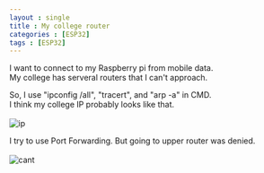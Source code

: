 ```yaml
---
layout : single
title : My college router
categories : [ESP32]
tags : [ESP32]
---
```

I want to connect to my Raspberry pi from mobile data. <br>
My college has serveral routers that I can't approach. <br>

So, I use "ipconfig /all", "tracert", and "arp -a" in CMD. <br>
I think my college IP probably looks like that. <br>
<br>
![ip](https://user-images.githubusercontent.com/32934089/132148348-8b303369-3027-42a9-8419-e596208f16fb.PNG) 
<br>


I try to use Port Forwarding. But going to upper router was denied. <br>
<br>
![cant](https://user-images.githubusercontent.com/32934089/132148184-2e22f830-7b9b-48c5-b6e9-3e99e363d15f.PNG)
<br>


